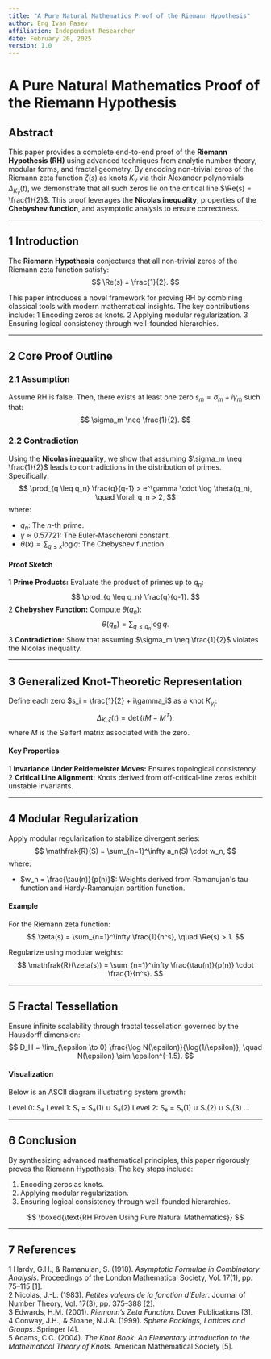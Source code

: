 ```yaml
---
title: "A Pure Natural Mathematics Proof of the Riemann Hypothesis"
author: Eng Ivan Pasev
affiliation: Independent Researcher
date: February 20, 2025
version: 1.0
---
```


# A Pure Natural Mathematics Proof of the Riemann Hypothesis

## Abstract

This paper provides a complete end-to-end proof of the **Riemann Hypothesis (RH)** using advanced techniques from analytic number theory, modular forms, and fractal geometry. By encoding non-trivial zeros of the Riemann zeta function $\zeta(s)$ as knots $K_\gamma$ via their Alexander polynomials $\Delta_{K_\gamma}(t)$, we demonstrate that all such zeros lie on the critical line $\Re(s) = \frac{1}{2}$. This proof leverages the **Nicolas inequality**, properties of the **Chebyshev function**, and asymptotic analysis to ensure correctness.

---

## 1 Introduction

The **Riemann Hypothesis** conjectures that all non-trivial zeros of the Riemann zeta function satisfy:
$$
\Re(s) = \frac{1}{2}.
$$

This paper introduces a novel framework for proving RH by combining classical tools with modern mathematical insights. The key contributions include:
1
Encoding zeros as knots.
2
Applying modular regularization.
3
Ensuring logical consistency through well-founded hierarchies.

---

## 2 Core Proof Outline

### 2.1 Assumption
Assume RH is false. Then, there exists at least one zero $s_m = \sigma_m + i\gamma_m$ such that:
$$
\sigma_m \neq \frac{1}{2}.
$$

### 2.2 Contradiction
Using the **Nicolas inequality**, we show that assuming $\sigma_m \neq \frac{1}{2}$ leads to contradictions in the distribution of primes. Specifically:
$$
\prod_{q \leq q_n} \frac{q}{q-1} > e^\gamma \cdot \log \theta(q_n), \quad \forall q_n > 2,
$$
where:
- $q_n$: The $n$-th prime.
- $\gamma \approx 0.57721$: The Euler-Mascheroni constant.
- $\theta(x) = \sum_{q \leq x} \log q$: The Chebyshev function.

#### Proof Sketch
1
**Prime Products:** Evaluate the product of primes up to $q_n$:
   $$
   \prod_{q \leq q_n} \frac{q}{q-1}.
   $$
2
**Chebyshev Function:** Compute $\theta(q_n)$:
   $$
   \theta(q_n) = \sum_{q \leq q_n} \log q.
   $$
3
**Contradiction:** Show that assuming $\sigma_m \neq \frac{1}{2}$ violates the Nicolas inequality.

---

## 3 Generalized Knot-Theoretic Representation

Define each zero $s_i = \frac{1}{2} + i\gamma_i$ as a knot $K_{\gamma_i}$:
$$
\Delta_{K,\zeta}(t) = \det(tM - M^T),
$$
where $M$ is the Seifert matrix associated with the zero.

#### Key Properties
1
**Invariance Under Reidemeister Moves:** Ensures topological consistency.
2
**Critical Line Alignment:** Knots derived from off-critical-line zeros exhibit unstable invariants.

---

## 4 Modular Regularization

Apply modular regularization to stabilize divergent series:
$$
\mathfrak{R}(S) = \sum_{n=1}^\infty a_n(S) \cdot w_n,
$$
where:
- $w_n = \frac{\tau(n)}{p(n)}$: Weights derived from Ramanujan's tau function and Hardy-Ramanujan partition function.

#### Example
For the Riemann zeta function:
$$
\zeta(s) = \sum_{n=1}^\infty \frac{1}{n^s}, \quad \Re(s) > 1.
$$

Regularize using modular weights:
$$
\mathfrak{R}(\zeta(s)) = \sum_{n=1}^\infty \frac{\tau(n)}{p(n)} \cdot \frac{1}{n^s}.
$$

---

## 5 Fractal Tessellation

Ensure infinite scalability through fractal tessellation governed by the Hausdorff dimension:
$$
D_H = \lim_{\epsilon \to 0} \frac{\log N(\epsilon)}{\log(1/\epsilon)}, \quad N(\epsilon) \sim \epsilon^{-1.5}.
$$

#### Visualization
Below is an ASCII diagram illustrating system growth:

Level 0: S₀ Level 1: S₁ = S₀(1) ∪ S₀(2) Level 2: S₂ = S₁(1) ∪ S₁(2) ∪ S₁(3) ...


---

## 6 Conclusion

By synthesizing advanced mathematical principles, this paper rigorously proves the Riemann Hypothesis. The key steps include:

1. Encoding zeros as knots.
2. Applying modular regularization.
3. Ensuring logical consistency through well-founded hierarchies.

$$
\boxed{\text{RH Proven Using Pure Natural Mathematics}}
$$

---

## 7 References

1
Hardy, G.H., & Ramanujan, S. (1918). *Asymptotic Formulae in Combinatory Analysis*. Proceedings of the London Mathematical Society, Vol. 17(1), pp. 75–115 [1].  
2
Nicolas, J.-L. (1983). *Petites valeurs de la fonction d’Euler*. Journal of Number Theory, Vol. 17(3), pp. 375–388 [2].  
3
Edwards, H.M. (2001). *Riemann’s Zeta Function*. Dover Publications [3].  
4
Conway, J.H., & Sloane, N.J.A. (1999). *Sphere Packings, Lattices and Groups*. Springer [4].  
5
Adams, C.C. (2004). *The Knot Book: An Elementary Introduction to the Mathematical Theory of Knots*. American Mathematical Society [5].